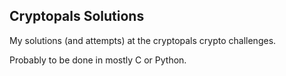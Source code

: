 ## Cryptopals Solutions
My solutions (and attempts) at the cryptopals crypto challenges.

Probably to be done in mostly C or Python.
